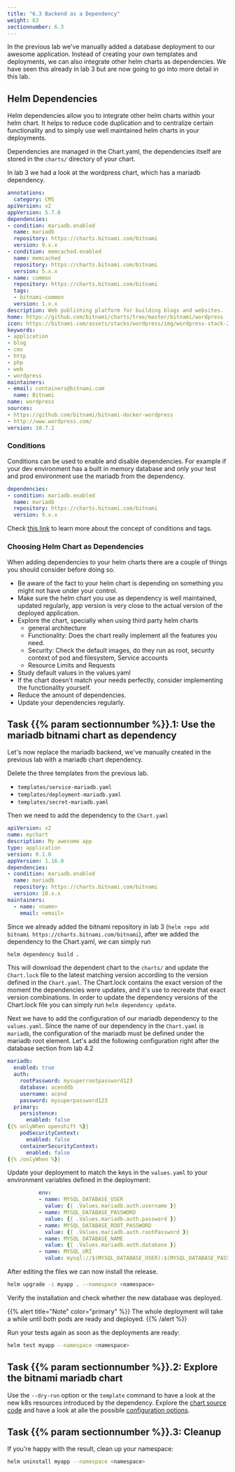 ```yaml
---
title: "6.3 Backend as a Dependency"
weight: 63
sectionnumber: 6.3
---
```


In the previous lab we've manually added a database deployment to our awesome application. Instead of creating your own templates and deployments, we can also integrate other helm charts as dependencies. We have seen this already in lab 3 but are now going to go into more detail in this lab.


## Helm Dependencies

Helm dependencies allow you to integrate other helm charts within your helm chart. It helps to reduce code duplication and to centralize certain functionality and to simply use well maintained helm charts in your deployments.

Dependencies are managed in the Chart.yaml, the dependencies itself are stored in the `charts/` directory of your chart.

In lab 3 we had a look at the wordpress chart, which has a mariadb dependency.


```yaml
annotations:
  category: CMS
apiVersion: v2
appVersion: 5.7.0
dependencies:
- condition: mariadb.enabled
  name: mariadb
  repository: https://charts.bitnami.com/bitnami
  version: 9.x.x
- condition: memcached.enabled
  name: memcached
  repository: https://charts.bitnami.com/bitnami
  version: 5.x.x
- name: common
  repository: https://charts.bitnami.com/bitnami
  tags:
  - bitnami-common
  version: 1.x.x
description: Web publishing platform for building blogs and websites.
home: https://github.com/bitnami/charts/tree/master/bitnami/wordpress
icon: https://bitnami.com/assets/stacks/wordpress/img/wordpress-stack-220x234.png
keywords:
- application
- blog
- cms
- http
- php
- web
- wordpress
maintainers:
- email: containers@bitnami.com
  name: Bitnami
name: wordpress
sources:
- https://github.com/bitnami/bitnami-docker-wordpress
- http://www.wordpress.com/
version: 10.7.2
```


### Conditions

Conditions can be used to enable and disable dependencies. For example if your dev environment has a built in memory database and only your test and prod environment use the mariadb from the dependency.

```yaml
dependencies:
- condition: mariadb.enabled
  name: mariadb
  repository: https://charts.bitnami.com/bitnami
  version: 9.x.x
```

Check [this link](https://helm.sh/docs/chart_best_practices/dependencies/#conditions-and-tags) to learn more about the concept of conditions and tags.


### Choosing Helm Chart as Dependencies

When adding dependencies to your helm charts there are a couple of things you should consider before doing so.

* Be aware of the fact to your helm chart is depending on something you might not have under your control.
* Make sure the helm chart you use as dependency is well maintained, updated regularly, app version is very close to the actual version of the deployed application.
* Explore the chart, specially when using third party helm charts
  * general architecture
  * Functionality: Does the chart really implement all the features you need.
  * Security: Check the default images, do they run as root, security context of pod and filesystem, Service accounts
  * Resource Limits and Requests
* Study default values in the values.yaml
* If the chart doesn't match your needs perfectly, consider implementing the functionality yourself.
* Reduce the amount of dependencies.
* Update your dependencies regularly.


## Task {{% param sectionnumber %}}.1: Use the mariadb bitnami chart as dependency

Let's now replace the mariadb backend, we've manually created in the previous lab with a mariadb chart dependency.

Delete the three templates from the previous lab.

* `templates/service-mariadb.yaml`
* `templates/deployment-mariadb.yaml`
* `templates/secret-mariadb.yaml`

Then we need to add the dependency to the `Chart.yaml`


```yaml
apiVersion: v2
name: mychart
description: My awesome app
type: application
version: 0.1.0
appVersion: 1.16.0
dependencies:
- condition: mariadb.enabled
  name: mariadb
  repository: https://charts.bitnami.com/bitnami
  version: 10.x.x
maintainers:
  - name: <name>
    email: <email>
```

Since we already added the bitnami repository in lab 3 (`helm repo add bitnami https://charts.bitnami.com/bitnami`), after we added the dependency to the Chart.yaml, we can simply run

```bash
helm dependency build .
```

This will download the dependent chart to the `charts/` and update the `Chart.lock` file to the latest matching version according to the version defined in the `Chart.yaml`. The Chart.lock contains the exact version of the moment the dependencies were updates, and it's use to recreate that exact version combinations. In order to update the dependency versions of the Chart.lock file you can simply run `helm dependency update`.


Next we have to add the configuration of our mariadb dependency to the `values.yaml`.
Since the name of our dependency in the `Chart.yaml` is `mariadb`, the configuration of the mariadb must be defined under the mariadb root element.
Let's add the following configuration right after the database section from lab 4.2

```yaml
mariadb:
  enabled: true
  auth:
    rootPassword: mysuperrootpassword123
    database: acenddb
    username: acend
    password: mysuperpassword123
  primary:
    persistence:
      enabled: false
{{% onlyWhen openshift %}}
    podSecurityContext:
      enabled: false
    containerSecurityContext:
      enabled: false
{{% /onlyWhen %}}
```

Update your deployment to match the keys in the `values.yaml` to your environment variables defined in the deployment:

```yaml
          env:
          - name: MYSQL_DATABASE_USER
            value: {{ .Values.mariadb.auth.username }}
          - name: MYSQL_DATABASE_PASSWORD
            value: {{ .Values.mariadb.auth.password }}
          - name: MYSQL_DATABASE_ROOT_PASSWORD
            value: {{ .Values.mariadb.auth.rootPassword }}
          - name: MYSQL_DATABASE_NAME
            value: {{ .Values.mariadb.auth.database }}
          - name: MYSQL_URI
            value: mysql://$(MYSQL_DATABASE_USER):$(MYSQL_DATABASE_PASSWORD)@{{ .Release.Name }}-mariadb/$(MYSQL_DATABASE_NAME)
```

After editing the files we can now install the release.

```bash
helm upgrade -i myapp . --namespace <namespace>
```

Verify the installation and check whether the new database was deployed.

{{% alert title="Note" color="primary" %}}
The whole deployment will take a while until both pods are ready and deployed.
{{% /alert %}}

Run your tests again as soon as the deployments are ready:

```bash
helm test myapp --namespace <namespace>
```


## Task {{% param sectionnumber %}}.2: Explore the bitnami mariadb chart

Use the `--dry-run` option or the `template` command to have a look at the new k8s resources introduced by the dependency.
Explore the [chart source code](https://github.com/bitnami/charts/tree/master/bitnami/mariadb) and have a look at alle the possible [configuration options](https://artifacthub.io/packages/helm/bitnami/mariadb).


## Task {{% param sectionnumber %}}.3: Cleanup

If you're happy with the result, clean up your namespace:

```bash
helm uninstall myapp --namespace <namespace>
```

